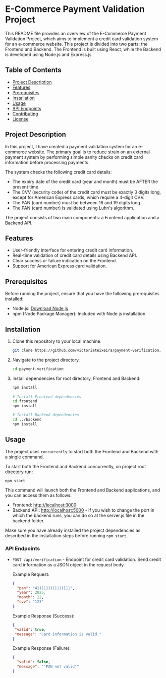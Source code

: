 # E-Commerce Payment Validation Project

This README file provides an overview of the E-Commerce Payment Validation Project, which aims to implement a credit card validation system for an e-commerce website. This project is divided into two parts: the Frontend and Backend. The Frontend is built using React, while the Backend is developed using Node.js and Express.js.

## Table of Contents

- [Project Description](#project-description)
- [Features](#features)
- [Prerequisites](#prerequisites)
- [Installation](#installation)
- [Usage](#usage)
- [API Endpoints](#api-endpoints)
- [Contributing](#contributing)
- [License](#license)

## Project Description

In this project, I have created a payment validation system for an e-commerce website. The primary goal is to reduce strain on an external payment system by performing simple sanity checks on credit card information before processing payments.

The system checks the following credit card details:

- The expiry date of the credit card (year and month) must be AFTER the present time.
- The CVV (security code) of the credit card must be exactly 3 digits long, except for American Express cards, which require a 4-digit CVV.
- The PAN (card number) must be between 16 and 19 digits long.
- The PAN (card number) is validated using Luhn's algorithm.

The project consists of two main components: a Frontend application and a Backend API.

## Features

- User-friendly interface for entering credit card information.
- Real-time validation of credit card details using Backend API.
- Clear success or failure indication on the Frontend.
- Support for American Express card validation.

## Prerequisites

Before running the project, ensure that you have the following prerequisites installed:

- Node.js: [Download Node.js](https://nodejs.org/)
- npm (Node Package Manager): Included with Node.js installation.

## Installation

1. Clone this repository to your local machine.

   ```bash
   git clone https://github.com/victoriateixeira/payment-verification.git
   ```

2. Navigate to the project directory.

   ```bash
   cd payment-verification
   ```

3. Install dependencies for root directory, Frontend and Backend:

   ```bash
   npm install
  
   # Install Frontend dependencies
   cd frontend
   npm install

   # Install Backend dependencies
   cd ../backend
   npm install
   ```

## Usage

The project uses `concurrently` to start both the Frontend and Backend with a single command.

To start both the Frontend and Backend concurrently,  on project root directory run:

```bash
npm start
```

This command will launch both the Frontend and Backend applications, and you can access them as follows:

- Frontend: [http://localhost:3000](http://localhost:3000)
- Backend API: [http://localhost:5000](http://localhost:5000) - if you wish to change the port in which the backend runs, you can do so at the server.js file in the backend folder.

Make sure you have already installed the project dependencies as described in the installation steps before running `npm start`.

### API Endpoints

- `POST /api/verification` - Endpoint for credit card validation. Send credit card information as a JSON object in the request body.

   Example Request:

   ```json
   {
     "pan": "4111111111111111",
     "year": 2025,
     "month": 12,
     "cvv": "123"
   }
   ```

   Example Response (Success):

   ```json
   {
    "valid": true,
    "message": "Card information is valid."
   }
   ```

   Example Response (Failure):

   ```json
   {
     "valid": false,
     "message": "'PAN not valid'"
   }
   ```
